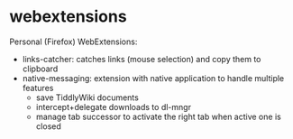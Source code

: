 # webextensions
Personal (Firefox) WebExtensions:
* links-catcher: catches links (mouse selection) and copy them to clipboard
* native-messaging: extension with native application to handle multiple features
  * save TiddlyWiki documents
  * intercept+delegate downloads to dl-mngr
  * manage tab successor to activate the right tab when active one is closed
